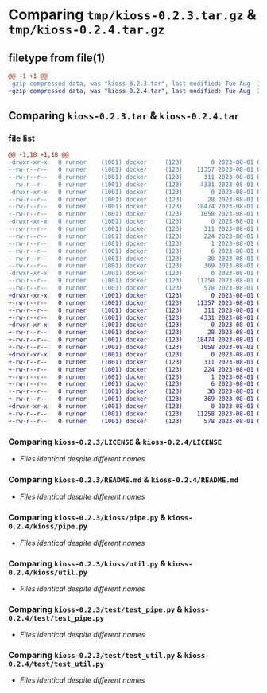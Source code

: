 # Comparing `tmp/kioss-0.2.3.tar.gz` & `tmp/kioss-0.2.4.tar.gz`

## filetype from file(1)

```diff
@@ -1 +1 @@
-gzip compressed data, was "kioss-0.2.3.tar", last modified: Tue Aug  1 00:06:00 2023, max compression
+gzip compressed data, was "kioss-0.2.4.tar", last modified: Tue Aug  1 00:06:56 2023, max compression
```

## Comparing `kioss-0.2.3.tar` & `kioss-0.2.4.tar`

### file list

```diff
@@ -1,18 +1,18 @@
-drwxr-xr-x   0 runner    (1001) docker     (123)        0 2023-08-01 00:06:00.465623 kioss-0.2.3/
--rw-r--r--   0 runner    (1001) docker     (123)    11357 2023-08-01 00:05:46.000000 kioss-0.2.3/LICENSE
--rw-r--r--   0 runner    (1001) docker     (123)      311 2023-08-01 00:06:00.465623 kioss-0.2.3/PKG-INFO
--rw-r--r--   0 runner    (1001) docker     (123)     4331 2023-08-01 00:05:46.000000 kioss-0.2.3/README.md
-drwxr-xr-x   0 runner    (1001) docker     (123)        0 2023-08-01 00:06:00.465623 kioss-0.2.3/kioss/
--rw-r--r--   0 runner    (1001) docker     (123)       28 2023-08-01 00:05:46.000000 kioss-0.2.3/kioss/__init__.py
--rw-r--r--   0 runner    (1001) docker     (123)    18474 2023-08-01 00:05:46.000000 kioss-0.2.3/kioss/pipe.py
--rw-r--r--   0 runner    (1001) docker     (123)     1058 2023-08-01 00:05:46.000000 kioss-0.2.3/kioss/util.py
-drwxr-xr-x   0 runner    (1001) docker     (123)        0 2023-08-01 00:06:00.465623 kioss-0.2.3/kioss.egg-info/
--rw-r--r--   0 runner    (1001) docker     (123)      311 2023-08-01 00:06:00.000000 kioss-0.2.3/kioss.egg-info/PKG-INFO
--rw-r--r--   0 runner    (1001) docker     (123)      224 2023-08-01 00:06:00.000000 kioss-0.2.3/kioss.egg-info/SOURCES.txt
--rw-r--r--   0 runner    (1001) docker     (123)        1 2023-08-01 00:06:00.000000 kioss-0.2.3/kioss.egg-info/dependency_links.txt
--rw-r--r--   0 runner    (1001) docker     (123)        6 2023-08-01 00:06:00.000000 kioss-0.2.3/kioss.egg-info/top_level.txt
--rw-r--r--   0 runner    (1001) docker     (123)       38 2023-08-01 00:06:00.465623 kioss-0.2.3/setup.cfg
--rw-r--r--   0 runner    (1001) docker     (123)      369 2023-08-01 00:05:46.000000 kioss-0.2.3/setup.py
-drwxr-xr-x   0 runner    (1001) docker     (123)        0 2023-08-01 00:06:00.465623 kioss-0.2.3/test/
--rw-r--r--   0 runner    (1001) docker     (123)    11258 2023-08-01 00:05:46.000000 kioss-0.2.3/test/test_pipe.py
--rw-r--r--   0 runner    (1001) docker     (123)      578 2023-08-01 00:05:46.000000 kioss-0.2.3/test/test_util.py
+drwxr-xr-x   0 runner    (1001) docker     (123)        0 2023-08-01 00:06:56.626949 kioss-0.2.4/
+-rw-r--r--   0 runner    (1001) docker     (123)    11357 2023-08-01 00:06:44.000000 kioss-0.2.4/LICENSE
+-rw-r--r--   0 runner    (1001) docker     (123)      311 2023-08-01 00:06:56.626949 kioss-0.2.4/PKG-INFO
+-rw-r--r--   0 runner    (1001) docker     (123)     4331 2023-08-01 00:06:44.000000 kioss-0.2.4/README.md
+drwxr-xr-x   0 runner    (1001) docker     (123)        0 2023-08-01 00:06:56.622949 kioss-0.2.4/kioss/
+-rw-r--r--   0 runner    (1001) docker     (123)       28 2023-08-01 00:06:44.000000 kioss-0.2.4/kioss/__init__.py
+-rw-r--r--   0 runner    (1001) docker     (123)    18474 2023-08-01 00:06:44.000000 kioss-0.2.4/kioss/pipe.py
+-rw-r--r--   0 runner    (1001) docker     (123)     1058 2023-08-01 00:06:44.000000 kioss-0.2.4/kioss/util.py
+drwxr-xr-x   0 runner    (1001) docker     (123)        0 2023-08-01 00:06:56.622949 kioss-0.2.4/kioss.egg-info/
+-rw-r--r--   0 runner    (1001) docker     (123)      311 2023-08-01 00:06:56.000000 kioss-0.2.4/kioss.egg-info/PKG-INFO
+-rw-r--r--   0 runner    (1001) docker     (123)      224 2023-08-01 00:06:56.000000 kioss-0.2.4/kioss.egg-info/SOURCES.txt
+-rw-r--r--   0 runner    (1001) docker     (123)        1 2023-08-01 00:06:56.000000 kioss-0.2.4/kioss.egg-info/dependency_links.txt
+-rw-r--r--   0 runner    (1001) docker     (123)        6 2023-08-01 00:06:56.000000 kioss-0.2.4/kioss.egg-info/top_level.txt
+-rw-r--r--   0 runner    (1001) docker     (123)       38 2023-08-01 00:06:56.626949 kioss-0.2.4/setup.cfg
+-rw-r--r--   0 runner    (1001) docker     (123)      369 2023-08-01 00:06:44.000000 kioss-0.2.4/setup.py
+drwxr-xr-x   0 runner    (1001) docker     (123)        0 2023-08-01 00:06:56.622949 kioss-0.2.4/test/
+-rw-r--r--   0 runner    (1001) docker     (123)    11258 2023-08-01 00:06:44.000000 kioss-0.2.4/test/test_pipe.py
+-rw-r--r--   0 runner    (1001) docker     (123)      578 2023-08-01 00:06:44.000000 kioss-0.2.4/test/test_util.py
```

### Comparing `kioss-0.2.3/LICENSE` & `kioss-0.2.4/LICENSE`

 * *Files identical despite different names*

### Comparing `kioss-0.2.3/README.md` & `kioss-0.2.4/README.md`

 * *Files identical despite different names*

### Comparing `kioss-0.2.3/kioss/pipe.py` & `kioss-0.2.4/kioss/pipe.py`

 * *Files identical despite different names*

### Comparing `kioss-0.2.3/kioss/util.py` & `kioss-0.2.4/kioss/util.py`

 * *Files identical despite different names*

### Comparing `kioss-0.2.3/test/test_pipe.py` & `kioss-0.2.4/test/test_pipe.py`

 * *Files identical despite different names*

### Comparing `kioss-0.2.3/test/test_util.py` & `kioss-0.2.4/test/test_util.py`

 * *Files identical despite different names*


